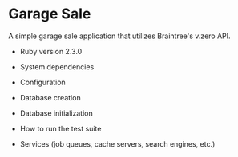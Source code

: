 # Garage Sale

A simple garage sale application that utilizes Braintree's v.zero API.

* Ruby version 2.3.0

* System dependencies

* Configuration

* Database creation

* Database initialization

* How to run the test suite

* Services (job queues, cache servers, search engines, etc.)

